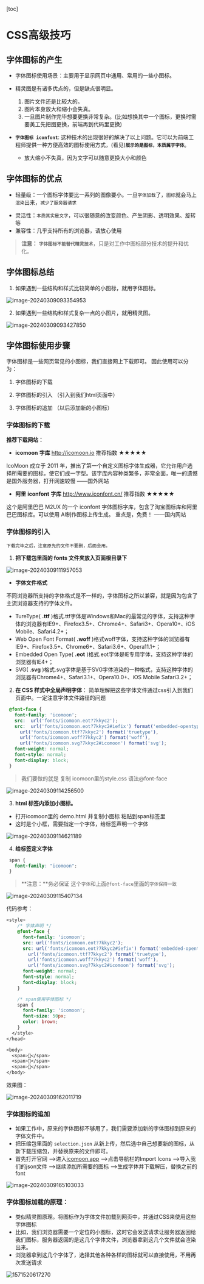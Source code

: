 [toc]





# CSS高级技巧



## 字体图标的产生

* 字体图标使用场景：主要用于显示网页中通用、常用的一些小图标。

* 精灵图是有诸多优点的，但是缺点很明显。
  1. 图片文件还是比较大的。
  2. 图片本身放大和缩小会失真。
  3. 一旦图片制作完毕想要更换非常复杂。(比如想换其中一个图标，更换时需要美工先把图更换，前端再到代码里更换)
* **`字体图标 iconfont`**: 这种技术的出现很好的解决了以上问题。它可以为前端工程师提供一种方便高效的图标使用方式，(看见)**`展示的是图标，本质属于字体`**。
  * 放大缩小不失真，因为文字可以随意更换大小和颜色



## 字体图标的优点

* 轻量级：一个图标字体要比一系列的图像要小。一旦`字体加载`了，`图标`就会马上`渲染`出来，`减少了服务器请求`

- 灵活性：`本质其实是文字`，可以很随意的改变颜色、产生阴影、透明效果、旋转等
- 兼容性：几乎支持所有的浏览器，请放心使用

> **注意：** **`字体图标不能替代精灵技术`**，只是对工作中图标部分技术的提升和优化。



## 字体图标总结

1. 如果遇到一些结构和样式比较简单的小图标，就用字体图标。

![image-20240309093354953](http://images.newstar.net.cn/sally-imgsimage-20240309093354953.png) 



2. 如果遇到一些结构和样式复杂一点的小图片，就用精灵图。

![image-20240309093427850](http://images.newstar.net.cn/sally-imgsimage-20240309093427850.png) 





## 字体图标使用步骤

字体图标是一些网页常见的小图标，我们直接网上下载即可。 因此使用可以分为：

1. 字体图标的下载 

2. 字体图标的引入 （引入到我们html页面中）

3. 字体图标的追加 （以后添加新的小图标）



### 字体图标的下载 

**推荐下载网站：**

- **icomoon** **字库**  http://icomoon.io  推荐指数  **★★★★★**

IcoMoon 成立于 2011 年，推出了第一个自定义图标字体生成器，它允许用户选择所需要的图标，使它们成一字型。该字库内容种类繁多，非常全面，唯一的遗憾是国外服务器，打开网速较慢 ——国外网站

- **阿里** **iconfont** **字库**   http://www.iconfont.cn/  推荐指数   **★★★★★** 

这个是阿里巴巴 M2UX 的一个 iconfont 字体图标字库，包含了淘宝图标库和阿里巴巴图标库。可以使用 AI制作图标上传生成。 重点是，免费！ ——国内网站





### 字体图标的引入

`下载完毕之后，注意原先的文件不要删，后面会用。`

1. **把下载包里面的 fonts 文件夹放入页面根目录下**

![image-20240309111957053](http://images.newstar.net.cn/sally-imgsimage-20240309111957053.png) 



*  **字体文件格式**

  不同浏览器所支持的字体格式是不一样的，字体图标之所以兼容，就是因为包含了主流浏览器支持的字体文件。

  * TureType(  **.ttf**  )格式.ttf字体是Windows和Mac的最常见的字体，支持这种字体的浏览器有IE9+、Firefox3.5+、Chrome4+、Safari3+、Opera10+、iOS Mobile、Safari4.2+；
  * Web Open Font Format( **.woff** )格式woff字体，支持这种字体的浏览器有IE9+、Firefox3.5+、Chrome6+、Safari3.6+、Opera11.1+；
  * Embedded Open Type( **.eot** )格式.eot字体是IE专用字体，支持这种字体的浏览器有IE4+；
  * SVG(  .**svg**  )格式.svg字体是基于SVG字体渲染的一种格式，支持这种字体的浏览器有Chrome4+、Safari3.1+、Opera10.0+、iOS Mobile Safari3.2+；





2. **在 CSS 样式中全局声明字体**： 简单理解把这些字体文件通过css引入到我们页面中。一定注意字体文件路径的问题

```css
 @font-face {
   font-family: 'icomoon';
   src:  url('fonts/icomoon.eot?7kkyc2');
   src:  url('fonts/icomoon.eot?7kkyc2#iefix') format('embedded-opentype'),
     url('fonts/icomoon.ttf?7kkyc2') format('truetype'),
     url('fonts/icomoon.woff?7kkyc2') format('woff'),
     url('fonts/icomoon.svg?7kkyc2#icomoon') format('svg');
   font-weight: normal;
   font-style: normal;
   font-display: block;
 }
```

> 我们要做的就是 复制 icomoon里的style.css 语法@font-face

![image-20240309114256500](http://images.newstar.net.cn/sally-imgsimage-20240309114256500.png)



3. **html 标签内添加小图标。**

* 打开icomoon里的 demo.html 并复制小图标 粘贴到span标签里
* 这时是个小框，需要指定一个字体，给标签声明一个字体

![image-20240309114621189](http://images.newstar.net.cn/sally-imgsimage-20240309114621189.png) 



4. **给标签定义字体**

  ```css
   span {
     font-family: "icomoon";
   }
  ```

> **注意：**务必保证 这个`字体`和上面`@font-face`里面的`字体保持一致 `

![image-20240309115407134](http://images.newstar.net.cn/sally-imgsimage-20240309115407134.png) 



代码参考：

```css
<style>
    /* 字体声明 */
    @font-face {
      font-family: 'icomoon';
      src: url('fonts/icomoon.eot?7kkyc2');
      src: url('fonts/icomoon.eot?7kkyc2#iefix') format('embedded-opentype'),
        url('fonts/icomoon.ttf?7kkyc2') format('truetype'),
        url('fonts/icomoon.woff?7kkyc2') format('woff'),
        url('fonts/icomoon.svg?7kkyc2#icomoon') format('svg');
      font-weight: normal;
      font-style: normal;
      font-display: block;
    }

    /* span使用字体图标 */
    span {
      font-family: 'icomoon';
      font-size: 50px;
      color: brown;
    }
  </style>
</head>

<body>
  <span></span>
  <span></span>
  <span></span>
</body>
```

效果图：

![image-20240309162011719](http://images.newstar.net.cn/sally-imgsimage-20240309162011719.png) 

### 字体图标的追加

* 如果工作中，原来的字体图标不够用了，我们需要添加新的字体图标到原来的字体文件中。
* 把压缩包里面的 `selection.json` 从新上传，然后选中自己想要新的图标，从新下载压缩包，并替换原来的文件即可。
* 首先打开官网 ——>进入[icomoon.app](https://icomoon.app/) ——>点击导航栏的Import Icons ——>导入我们的json文件 ——>继续添加所需要的图标 ——>生成字体并下载解压，替换之前的font

![image-20240309165103033](C:\Users\Sally\AppData\Roaming\Typora\typora-user-images\image-20240309165103033.png) 





### 字体图标加载的原理：

* 类似精灵图原理。将图标作为字体文件加载到网页中，并通过CSS来使用这些字体图标
* 比如，我们浏览器需要一个定位的小图标，这时它会发送请求让服务器返回给我们图标，服务器返回的是这几个字体文件，浏览器拿到这几个文件就会渲染出来。
* 浏览器拿到这几个字体了，选择其他各种各样的图标就可以直接使用，不用再次发送请求

![1571520617270](http://images.newstar.net.cn/sally-imgs%E5%AD%97%E4%BD%93%E5%9B%BE%E6%A0%87%E5%8A%A0%E8%BD%BD%E7%9A%84%E5%8E%9F%E7%90%86.gif) 

